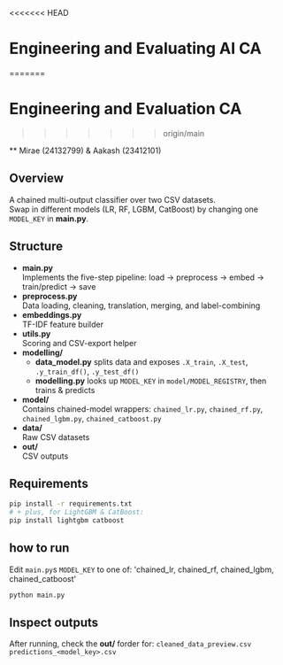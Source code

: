 <<<<<<< HEAD
# Engineering and Evaluating AI CA
=======
# Engineering and Evaluation CA
>>>>>>> origin/main

** Mirae (24132799) & Aakash (23412101)

## Overview
A chained multi-output classifier over two CSV datasets.  
Swap in different models (LR, RF, LGBM, CatBoost) by changing one `MODEL_KEY` in **main.py**.


## Structure

- **main.py**  
  Implements the five-step pipeline: load → preprocess → embed → train/predict → save  
- **preprocess.py**  
  Data loading, cleaning, translation, merging, and label-combining  
- **embeddings.py**  
  TF-IDF feature builder  
- **utils.py**  
  Scoring and CSV-export helper  
- **modelling/**  
  - **data_model.py** splits data and exposes `.X_train`, `.X_test`, `.y_train_df()`, `.y_test_df()`  
  - **modelling.py** looks up `MODEL_KEY` in `model/MODEL_REGISTRY`, then trains & predicts  
- **model/**  
  Contains chained-model wrappers: `chained_lr.py`, `chained_rf.py`, `chained_lgbm.py`, `chained_catboost.py`  
- **data/**  
  Raw CSV datasets
- **out/**  
  CSV outputs


## Requirements  
```bash
pip install -r requirements.txt
# + plus, for LightGBM & CatBoost:
pip install lightgbm catboost
```

## how to run 
Edit `main.py`s `MODEL_KEY` to one of:
'chained_lr, chained_rf, chained_lgbm, chained_catboost'

```bash
python main.py
```

## Inspect outputs
After running, check the **out/** forder for:
 `cleaned_data_preview.csv` 
 `predictions_<model_key>.csv` 
